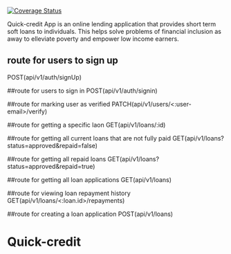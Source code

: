 [![Coverage Status](https://coveralls.io/repos/github/africanoKevin/Quick-credit/badge.svg?branch=develop)](https://coveralls.io/github/africanoKevin/Quick-credit?branch=develop)

Quick-credit App is an online lending application that provides short term soft loans to individuals. This helps solve problems of financial inclusion as away to elleviate poverty and empower low income earners.

## route for users to sign up
POST(api/v1/auth/signUp)

##route for users to sign in
POST(api/v1/auth/signin)

##route for marking user as verified
PATCH(api/v1/users/<:user-email>/verify)

##route for getting a specific laon
GET(api/v1/loans/:id)

##route for getting all current loans that are not fully paid
GET(api/v1/loans?status=approved&repaid=false)

##route for getting all repaid loans
GET(api/v1/loans?status=approved&repaid=true)

##route for getting all loan applications
GET(api/v1/loans)

##route for viewing loan repayment history
GET(api/v1/loans/<:loan.id>/repayments)

##route for creating a loan application
POST(api/v1/loans)

# Quick-credit

